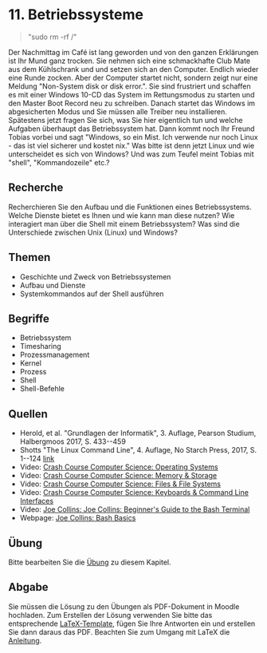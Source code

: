 # 11. Betriebssysteme

> "sudo rm -rf /"

Der Nachmittag im Café ist lang geworden und von den ganzen Erklärungen ist Ihr Mund ganz trocken. Sie nehmen sich eine schmackhafte Club Mate aus dem Kühlschrank und und setzen sich an den Computer. Endlich wieder eine Runde zocken. Aber der Computer startet nicht, sondern zeigt nur eine Meldung "Non-System disk or disk error.". Sie sind frustriert und schaffen es mit einer Windows 10-CD das System im Rettungsmodus zu starten und den Master Boot Record neu zu schreiben. Danach startet das Windows im abgesicherten Modus und Sie müssen alle Treiber neu installieren. Spätestens jetzt fragen Sie sich, was Sie hier eigentlich tun und welche Aufgaben überhaupt das Betriebssystem hat. Dann kommt noch Ihr Freund Tobias vorbei und sagt "Windows, so ein Mist. Ich verwende nur noch Linux - das ist viel sicherer und kostet nix." Was bitte ist denn jetzt Linux und wie unterscheidet es sich von Windows? Und was zum Teufel meint Tobias mit "shell", "Kommandozeile" etc.?

## Recherche

Recherchieren Sie den Aufbau und die Funktionen eines Betriebssystems. Welche Dienste bietet es Ihnen und wie kann man diese nutzen? Wie interagiert man über die Shell mit einem Betriebssystem? Was sind die Unterschiede zwischen Unix (Linux) und Windows?

## Themen

  - Geschichte und Zweck von Betriebssystemen
  - Aufbau und Dienste
  - Systemkommandos auf der Shell ausführen

## Begriffe

  - Betriebssystem
  - Timesharing
  - Prozessmanagement
  - Kernel
  - Prozess
  - Shell
  - Shell-Befehle

## Quellen

  * Herold, et al. "Grundlagen der Informatik", 3. Auflage, Pearson Studium, Halbergmoos 2017, S. 433--459
  * Shotts "The Linux Command Line", 4. Auflage, No Starch Press, 2017, S. 1--124 [link](https://sourceforge.net/projects/linuxcommand/files/TLCL/17.10/TLCL-17.10.pdf/download)
  * Video: [Crash Course Computer Science: Operating Systems](https://youtu.be/26QPDBe-NB8)
  * Video: [Crash Course Computer Science: Memory & Storage](https://youtu.be/TQCr9RV7twk)
  * Video: [Crash Course Computer Science: Files & File Systems](https://youtu.be/KN8YgJnShPM)
  * Video: [Crash Course Computer Science: Keyboards & Command Line Interfaces](https://youtu.be/4RPtJ9UyHS0)
  * Video: [Joe Collins: Joe Collins: Beginner's Guide to the Bash Terminal](https://youtu.be/oxuRxtrO2Ag)
  * Webpage: [Joe Collins: Bash Basics](https://www.youtube.com/playlist?list=PLTXMX1FE5Hj5ZJDt_WMbioFpdWO5SGy8r)

## Übung

Bitte bearbeiten Sie die [Übung](exercise.md) zu diesem Kapitel.

## Abgabe

Sie müssen die Lösung zu den Übungen als PDF-Dokument in Moodle hochladen. Zum Erstellen der Lösung verwenden Sie bitte das entsprechende [LaTeX-Template](../loesung_template.tex), fügen Sie Ihre Antworten ein und erstellen Sie dann daraus das PDF. Beachten Sie zum Umgang mit LaTeX die [Anleitung](../readme_latex.md).
